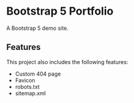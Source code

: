 # Bootstrap 5 Portfolio

A Bootstrap 5 demo site.

## Features

This project also includes the following features:

- Custom 404 page
- Favicon
- robots.txt
- sitemap.xml
